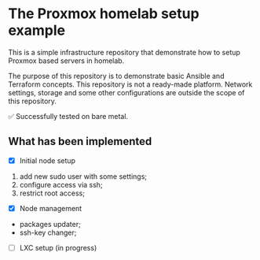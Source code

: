 # The Proxmox homelab setup example

This is a simple infrastructure repository that demonstrate how to setup Proxmox based servers in homelab.

The purpose of this repository is to demonstrate basic Ansible and Terraform concepts. This repository is not a ready-made platform. Network settings, storage and some other configurations are outside the scope of this repository.

✅ Successfully tested on bare metal.

## What has been implemented

- [x] Initial node setup

1. add new sudo user with some settings;
2. configure access via ssh;
3. restrict root access;

- [x] Node management

- packages updater;
- ssh-key changer;

- [ ] LXC setup (in progress)
